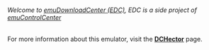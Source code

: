 ###### Welcome to [emuDownloadCenter (EDC)](https://github.com/PhoenixInteractiveNL/emuDownloadCenter/wiki/), EDC is a side project of [emuControlCenter](https://github.com/PhoenixInteractiveNL/emuControlCenter/wiki/)

For more information about this emulator, visit the [**DCHector**](https://github.com/PhoenixInteractiveNL/emuDownloadCenter/wiki/Emulator-dchector#menu) page.
